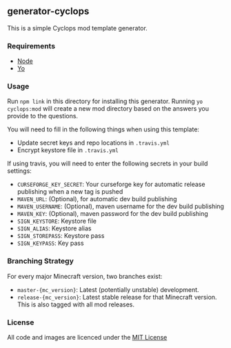 ## generator-cyclops

This is a simple Cyclops mod template generator.

### Requirements

* [Node](https://nodejs.org/en/)
* [Yo](https://www.npmjs.com/package/yo)

### Usage

Run `npm link` in this directory for installing this generator.
Running `yo cyclops:mod` will create a new mod directory based on the answers you provide to the questions.

You will need to fill in the following things when using this template:

* Update secret keys and repo locations in `.travis.yml`
* Encrypt keystore file in `.travis.yml`

If using travis, you will need to enter the following secrets in your build settings:
* `CURSEFORGE_KEY_SECRET`: Your curseforge key for automatic release publishing when a new tag is pushed
* `MAVEN_URL`: (Optional), for automatic dev build publishing
* `MAVEN_USERNAME`: (Optional), maven username for the dev build publishing
* `MAVEN_KEY`: (Optional), maven password for the dev build publishing
* `SIGN_KEYSTORE`: Keystore file
* `SIGN_ALIAS`: Keystore alias
* `SIGN_STOREPASS`: Keystore pass
* `SIGN_KEYPASS`: Key pass

### Branching Strategy

For every major Minecraft version, two branches exist:

* `master-{mc_version}`: Latest (potentially unstable) development.
* `release-{mc_version}`: Latest stable release for that Minecraft version. This is also tagged with all mod releases.

### License
All code and images are licenced under the [MIT License](https://github.com/CyclopsMC/generator-cyclops/blob/master-1.8/LICENSE.txt)

